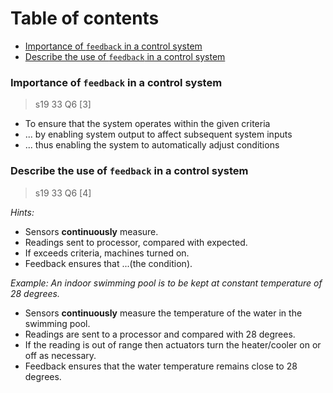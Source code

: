 # Table of contents

  - [Importance of `feedback` in a control system](#importance-of-feedback-in-a-control-system)
  - [Describe the use of `feedback` in a control system](#describe-the-use-of-feedback-in-a-control-system)




### Importance of `feedback` in a control system
> s19 33 Q6 \[3\]

- To ensure that the system operates within the given criteria
- ... by enabling system output to affect subsequent system inputs
- ... thus enabling the system to automatically adjust conditions

### Describe the use of `feedback` in a control system
> s19 33 Q6 \[4\]

*Hints:*
- Sensors **continuously** measure.
- Readings sent to processor, compared with expected.
- If exceeds criteria, machines turned on.
- Feedback ensures that ...(the condition).

*Example: An indoor swimming pool is to be kept at constant temperature of 28 degrees.*

- Sensors **continuously** measure the temperature of the water in the swimming pool.
- Readings are sent to a processor and compared with 28 degrees.
- If the reading is out of range then actuators turn the heater/cooler on or off as necessary.
- Feedback ensures that the water temperature remains close to 28 degrees.
